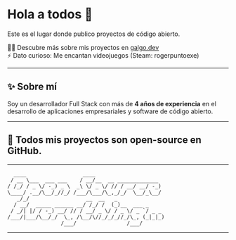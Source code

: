 
# Hola a todos 👋
Este es el lugar donde publico proyectos de código abierto.

👨‍💻 Descubre más sobre mis proyectos en [galgo.dev](https://galgo.dev)  
⚡ Dato curioso: Me encantan videojuegos (Steam: rogerpuntoexe)  

---

## ✨ Sobre mí  
Soy un desarrollador Full Stack con más de **4 años de experiencia** en el desarrollo de aplicaciones empresariales y software de código abierto.  

---

## 🚀 Todos mis proyectos son **open-source** en GitHub.

---

```
  ____                  ____                      
 / __ \___  ___ ___    / __/__  __ _____________  
/ /_/ / _ \/ -_) _ \  _\ \/ _ \/ // / __/ __/ -_) 
\____/ .__/\__/_//_/ /___/\___/\_,_/_/  \__/_\__/  
   _/_/                  __  __   _                
  / __/  _____ ______ __/ /_/ /  (_)__  ___ _     
 / _/| |/ / -_) __/ // / __/ _ \/ / _ \/ _ `/ _ _ 
/___/|___/\__/_/  \_, /\__/\//_/_/_//_/\_, (_|_|_)
                 /___/                /___/       
```

---
